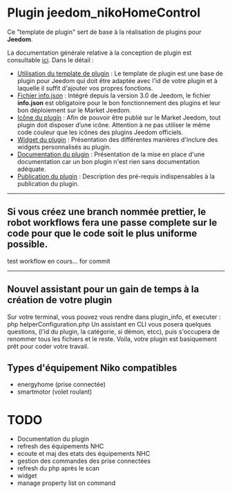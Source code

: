 # Plugin jeedom_nikoHomeControl

Ce "template de plugin" sert de base à la réalisation de plugins pour **Jeedom**.

La documentation générale relative à la conception de plugin est consultable [ici](https://doc.jeedom.com/fr_FR/dev/). Dans le détail :   
* [Utilisation du template de plugin](https://doc.jeedom.com/fr_FR/dev/plugin_template) : Le template de plugin est une base de plugin pour Jeedom qui doit être adaptée avec l'id de votre plugin et à laquelle il suffit d'ajouter vos propres fonctions. 
* [Fichier info.json](https://doc.jeedom.com/fr_FR/dev/structure_info_json) : Intégré depuis la version 3.0 de Jeedom, le fichier **info.json** est obligatoire pour le bon fonctionnement des plugins et leur bon déploiement sur le Market Jeedom.
* [Icône du plugin](https://doc.jeedom.com/fr_FR/dev/Icone_de_plugin) : Afin de pouvoir être publié sur le Market Jeedom, tout plugin doit disposer d’une icône. Attention à ne pas utiliser le même code couleur que les icônes des plugins Jeedom officiels.
* [Widget du plugin](https://doc.jeedom.com/fr_FR/dev/widget_plugin) : Présentation des différentes manières d'inclure des widgets personnalisés au plugin.
* [Documentation du plugin](https://doc.jeedom.com/fr_FR/dev/documentation_plugin) : Présentation de la mise en place d'une documentation car un bon plugin n'est rien sans documentation adéquate.
* [Publication du plugin](https://doc.jeedom.com/fr_FR/dev/publication_plugin) : Description des pré-requis indispensables à la publication du plugin.

---
Si vous créez une branch nommée prettier, le robot workflows fera une passe complete sur le code pour que le code soit le plus uniforme possible.
---
test workflow en cours... for commit

---
Nouvel assistant pour un gain de temps à la création de votre plugin
---
Sur votre terminal, vous pouvez vous rendre dans plugin_info, et executer : php helperConfiguration.php
Un assistant en CLI vous posera quelques questions, (l'id du plugin, la catégorie, si démon, etcc), puis s'occupera de renommer tous les fichiers et le reste.
Voila, votre plugin est basiquement prêt pour coder votre travail.


## Types d'équipement Niko compatibles
 - energyhome (prise connectée)
 - smartmotor (volet roulant)


# TODO
- Documentation du plugin
- refresh des équipements NHC
- ecoute et maj des etats des équipements NHC
- gestion des commandes des prise connectées
- refresh du php après le scan
- widget
- manage property list on command